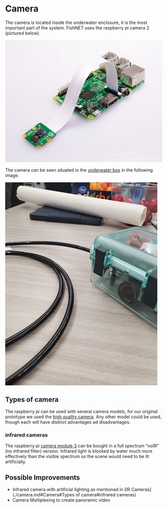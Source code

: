 # Camera
The camera is located inside the underwater enclosure, it is the most important part of the system.  FishNET uses the raspberry pi camera 2 (pictured below).

![pi cam connected](./Media/pi-camera-attached.jpg)

The camera can be seen situated in the [underwater box](enclosure.md) in the following image.

![camera in box](./Media/camera_in_box.jpg)

## Types of camera
The raspberry pi can be used with several camera models, for our original prototype we used the [high quality camera](https://www.raspberrypi.com/products/raspberry-pi-high-quality-camera). Any other model could be used, though each will have distinct advantages ad disadvantages.
### infrared cameras
The raspberry pi [camera module 3](https://www.raspberrypi.com/products/camera-module-3/) can be bought in a full spectrum "noIR" (no infrared filter) version. Infrared light is blocked by water much more effectively than the visible spectrum so the scene would need to be lit artificially.

## Possible Improvements
- Infrared camera with artificial lighting as mentioned in [IR Cameras](./camera.md#Camera#Types of camera#infrared cameras)
- Camera Multiplexing to create panoramic video